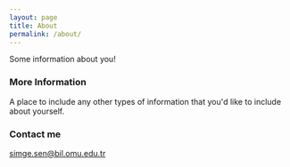 ```yaml
---
layout: page
title: About
permalink: /about/
---
```


Some information about you!

### More Information

A place to include any other types of information that you'd like to include about yourself.

### Contact me

[simge.sen@bil.omu.edu.tr](mailto:simge.sen@bil.omu.edu.tr)
